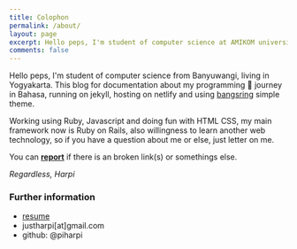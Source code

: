 ```yaml
---
title: Colophon
permalink: /about/
layout: page
excerpt: Hello peps, I'm student of computer science at AMIKOM university, living in Yogyakarta. This blog for documentation about my programming journey in Bahasa, running on jekyll, hosting on netlify and using Bangsring simple theme.
comments: false
---
```


Hello peps, I'm student of computer science from Banyuwangi, living in Yogyakarta. This blog for documentation about my programming 🎒 journey in Bahasa, running on jekyll, hosting on netlify and using [bangsring](http://github.com/piharpi/bangsring) simple theme.

Working using Ruby, Javascript and doing fun with HTML CSS, my main framework now is Ruby on Rails, also willingness to learn another web technology, so if you have a question about me or else, just letter on me.

You can **[report](https://github.com/piharpi/me/issues/new?template=bug_report.md)** if there is an broken link(s) or somethings else.

_Regardless, Harpi_

### Further information

- [resume](http://piharpi.com/resume)
- justharpi[at]gmail.com
- github: @piharpi
